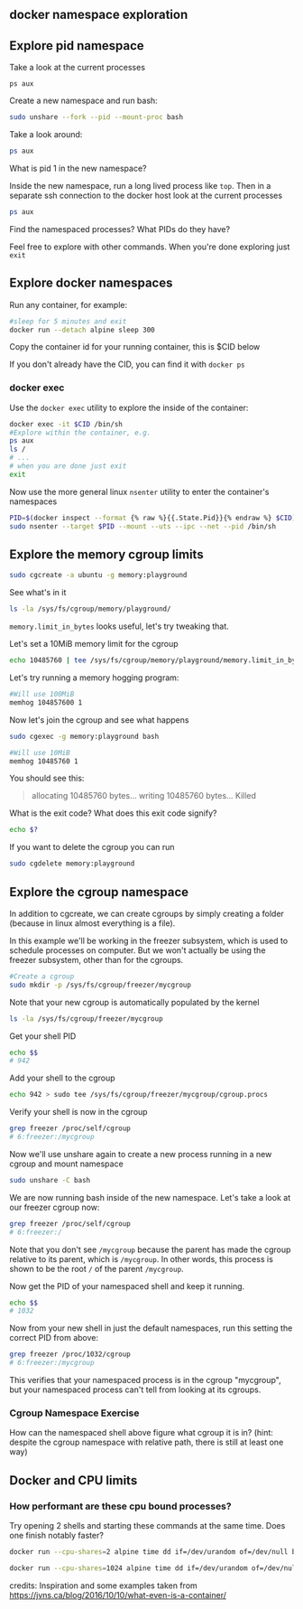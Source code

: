 
## docker namespace exploration


## Explore pid namespace

Take a look at the current processes
```
ps aux
```

Create a new namespace and run bash:
```bash
sudo unshare --fork --pid --mount-proc bash
```

Take a look around:
```bash
ps aux
```

What is pid 1 in the new namespace?

Inside the new namespace, run a long lived process like `top`. Then in a separate ssh connection to the docker host look at the current processes
```bash
ps aux
```
Find the namespaced processes? What PIDs do they have?

Feel free to explore with other commands. When you're done exploring just `exit`

## Explore docker namespaces
Run any container, for example:
```bash
#sleep for 5 minutes and exit
docker run --detach alpine sleep 300
```

Copy the container id for your running container, this is $CID below

If you don't already have the CID, you can find it with `docker ps`

### docker exec
Use the `docker exec` utility to explore the inside of the container:
```bash
docker exec -it $CID /bin/sh
#Explore within the container, e.g.
ps aux
ls /
# ...
# when you are done just exit
exit
```

Now use the more general linux `nsenter` utility to enter the container's namespaces


```bash
PID=$(docker inspect --format {% raw %}{{.State.Pid}}{% endraw %} $CID)
sudo nsenter --target $PID --mount --uts --ipc --net --pid /bin/sh
```

## Explore the memory cgroup limits


```bash
sudo cgcreate -a ubuntu -g memory:playground
```

See what's in it
```bash
ls -la /sys/fs/cgroup/memory/playground/
```

`memory.limit_in_bytes` looks useful, let's try tweaking that.

Let's set a 10MiB memory limit for the cgroup

```bash
echo 10485760 | tee /sys/fs/cgroup/memory/playground/memory.limit_in_bytes
```

Let's try running a memory hogging program:

```bash
#Will use 100MiB
memhog 104857600 1
```

Now let's join the cgroup and see what happens
```bash
sudo cgexec -g memory:playground bash

#Will use 10MiB
memhog 10485760 1
```

You should see this:
> allocating 10485760 bytes...
> writing 10485760 bytes...
> Killed

What is the exit code? What does this exit code signify?
```bash
echo $?
```

If you want to delete the cgroup you can run
```bash
sudo cgdelete memory:playground
```

## Explore the cgroup namespace

In addition to cgcreate, we can create cgroups by simply creating a folder (because in linux almost everything is a file).

In this example we'll be working in the freezer subsystem, which is used to schedule processes on computer. But we won't actually be using the freezer subsystem, other than for the cgroups.

```bash
#Create a cgroup
sudo mkdir -p /sys/fs/cgroup/freezer/mycgroup
```

Note that your new cgroup is automatically populated by the kernel
```bash
ls -la /sys/fs/cgroup/freezer/mycgroup
```

Get your shell PID
```bash
echo $$
# 942
```

Add your shell to the cgroup
```bash
echo 942 > sudo tee /sys/fs/cgroup/freezer/mycgroup/cgroup.procs
```

Verify your shell is now in the cgroup
```bash
grep freezer /proc/self/cgroup
# 6:freezer:/mycgroup
```

Now we'll use unshare again to create a new process running in a new cgroup and mount namespace

```bash
sudo unshare -C bash
```

We are now running bash inside of the new namespace. Let's take a look at our freezer cgroup now:

```bash
grep freezer /proc/self/cgroup
# 6:freezer:/
```

Note that you don't see `/mycgroup` because the parent has made the cgroup relative to its parent, which is `/mycgroup`. In other words, this process is shown to be the root `/` of the parent `/mycgroup`.

Now get the PID of your namespaced shell and keep it running.
```bash
echo $$
# 1032
```

Now from your new shell in just the default namespaces, run this setting the correct PID from above:
```bash
grep freezer /proc/1032/cgroup
# 6:freezer:/mycgroup
```

This verifies that your namespaced process is in the cgroup "mycgroup", but your namespaced process can't tell from looking at its cgroups.

### Cgroup Namespace Exercise

How can the namespaced shell above figure what cgroup it is in? (hint: despite the cgroup namespace with relative path, there is still at least one way)

## Docker and CPU limits

### How performant are these cpu bound processes?

Try opening 2 shells and starting these commands at the same time. Does one finish notably faster?

```bash
docker run --cpu-shares=2 alpine time dd if=/dev/urandom of=/dev/null bs=1M count=2000
```

```bash
docker run --cpu-shares=1024 alpine time dd if=/dev/urandom of=/dev/null bs=1M count=2000
```


credits: Inspiration and some examples taken from <https://jvns.ca/blog/2016/10/10/what-even-is-a-container/>
